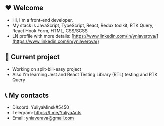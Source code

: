 
## :heart: Welcome

- Hi, I'm a front-end developer. 
- My stack is JavaScript, TypeScript, React, Redux toolkit, RTK Query, React Hook Form, HTML, CSS/SCSS
- LN profile with more details: [https://www.linkedin.com/in/yniaverova/](https://www.linkedin.com/in/yniaverova/)

## :pushpin: Current project

- Working on split-bill-easy project 
- Also I'm learning Jest and React Testing Library (RTL) testing and RTK Query

## :telephone_receiver: My contacts

- Discord: YuliyaMinsk#5450
- Telegram: https://t.me/YuliyaAnts
- Email: yniaverava@gmail.com
